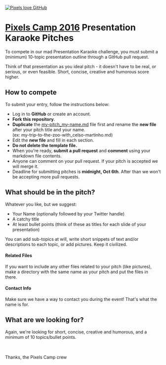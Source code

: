 [![Pixels love GitHub](https://pixels.camp/img/pixels_camp_loves_github.svg)](https://pixels.camp)

# [Pixels Camp 2016](https://pixels.camp) Presentation Karaoke Pitches

To compete in our mad Presentation Karaoke challenge, you must submit a (minimum) 10-topic presentation outline through a GitHub pull request.

Think of that presentation as you ideal pitch - it doesn't have to be real, or serious, or even feasible. Short, concise, creative and humorous score higher.

## How to compete

To submit your entry, follow the instructions below:

* Log in to **GitHub** or create an account.
* **Fork this repository**.
* **Duplicate** the [my-pitch_my-name.md](https://github.com/PixelsCamp/talks/blob/master/my-pitch_my-name.md) file first and rename the **new file** after your pitch title and your name.  
(ex: my-trip-to-the-zoo-with_celso-martinho.md)
* Edit the **new file** and fill in each section.
* **Do not delete the template file.**
* When you're ready, **submit a pull request** and **comment** using your markdown file contents.
* Anyone can comment on your pull request. If your pitch is accepted we will merge it.
* Deadline for submitting pitches is **midnight, Oct 6th**. After than we won't be accepting more pull requests.

## What should be in the pitch?

Whatever you like, but we suggest:

* Your Name  (optionally followed by your Twitter handle)
* A catchy title
* At least bullet points (think of these as titles for each slide of your presentation)

You can add sub-topics at will, write short snippets of text and/or descriptions to each topic, or add pictures. Keep it civilized.

#### Related Files

If you want to include any other files related to your pitch (like pictures), make a directory with the same name as your pitch and put the files in there.

#### Contact Info

Make sure we have a way to contact you during the event! That's what the name is for.

## What are we looking for?

Again, we're looking for short, concise, creative and humorous, and a minimum of 10 topics/bullet points. 


<br>
<br>
Thanks, the Pixels Camp crew

